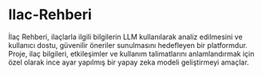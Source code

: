 # Ilac-Rehberi
 İlaç Rehberi, ilaçlarla ilgili bilgilerin LLM  kullanılarak analiz edilmesini ve kullanıcı dostu, güvenilir öneriler sunulmasını hedefleyen bir platformdur. Proje, ilaç bilgileri, etkileşimler ve kullanım talimatlarını anlamlandırmak için özel olarak ince ayar yapılmış bir yapay zeka modeli geliştirmeyi amaçlar.
